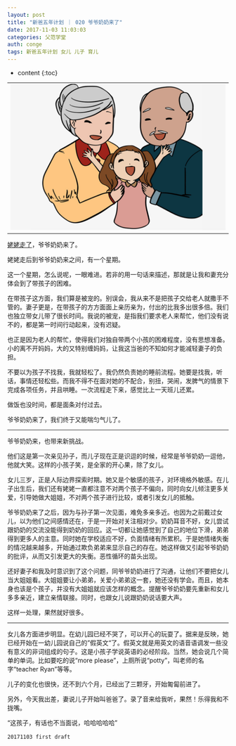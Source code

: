 ```yaml
---
layout: post
title: "新爸五年计划 ｜ 020 爷爷奶奶来了"
date: 2017-11-03 11:03:03
categories: 父范学堂
auth: conge
tags: 新爸五年计划 女儿 儿子 育儿
---
```

* content
{:toc}

||
|:----:|
|![](/assets/images/父范学堂/118382-3b87b94f1da247de.png)|

[姥姥走了](http://www.jianshu.com/p/ed233a5d4e44)，爷爷奶奶来了。

姥姥走后到爷爷奶奶来之间，有一个星期。

这一个星期，怎么说呢，一眼难进。若非的用一句话来描述，那就是让我和妻充分体会到了带孩子的困难。

在带孩子这方面，我们算是被宠的。别误会，我从来不是把孩子交给老人就撒手不管的。妻子更是，在带孩子的方方面面上亲历亲为，付出的比我多出很多倍。我们也独立带女儿带了很长时间。我说的被宠，是指我们要求老人来帮忙，他们没有说不的，都是第一时间行动起来，没有迟疑。

也正是因为老人的帮忙，使得我们对独自带两个小孩的困难程度，没有思想准备。小的离不开妈妈，大的又特别缠妈妈，让我这当爸的不知如何才能减轻妻子的负担。

不要以为孩子不找我，我就轻松了。我仍然负责她的睡前流程。她要是找我，听话，事情还轻松些。而我不得不在面对她的不配合，别扭，哭闹，发脾气的情景下完成各项任务，并且哄睡。一次流程走下来，感觉比上一天班儿还累。

做饭也没时间，都是面条对付过去。

爷爷奶奶来了，我们终于又能喘匀气儿了。




----

爷爷奶奶来，也带来新挑战。

他们这是第一次亲见孙子，而儿子现在正是识逗的时候，经常是爷爷奶奶一逗他，他就大笑。这样的小孩子笑，是全家的开心果，除了女儿。

女儿三岁，正是人际边界探索时期。她又是个敏感的孩子，对环境格外敏感。在儿子出生后，我们还有姥姥一直都注意不对两个孩子不偏向，同时向女儿倾注更多关爱，引导她做大姐姐，不对两个孩子进行比较，或者引发女儿的抵触。

爷爷奶奶来了之后，因为与孙子第一次见面，难免多亲多近。也因为之前戴过女儿，以为他们之间感情还在，于是一开始对关注相对少。奶奶耳音不好，女儿尝试跟奶奶的交流没能得到奶奶的回应。这一切都让她感觉到了自己的地位下滑，弟弟得到更多人的主意。同时她在学校适应不好，负面情绪有所累积。于是她情绪失衡的情况越来越多，开始通过欺负弟弟来显示自己的存在。她这样做又引起爷爷奶奶的批评，从而又引发更大的失衡。恶性循环的苗头出现。

还好妻子和我及时意识到了这个问题，同爷爷奶奶进行了沟通，让他们不要把女儿当大姐姐看。大姐姐要让小弟弟，关爱小弟弟这一套，她还没有学会。而且，她本身也该是个孩子，并没有大姐姐就应该怎样的概念。提醒爷爷奶奶要先重新和女儿多多亲近，建立亲情联接。同时，也跟女儿说跟奶奶说话要大声。

这样一处理，果然就好很多。

----

女儿各方面进步明显。在幼儿园已经不哭了，可以开心的玩耍了。据来是反映，她已经开始在一幼儿园说自己的”假英文“了。假英文就是用英文的语音语调发一些没有意义的非词组成的句子。这是小孩子学说英语的必经阶段。当然，她会说几个简单的单词。比如要吃的说“more please”，上厕所说“potty”，叫老师的名字“teacher Ryan”等等。

儿子的变化也很快，还不到六个月，已经出了三颗牙，开始匍匐前进了。

另外，今天我出差，妻说儿子开始叫爸爸了。录了音来给我听，果然！乐得我和不拢嘴。

“这孩子，有话也不当面说，哈哈哈哈哈”

```
20171103 first draft
```
